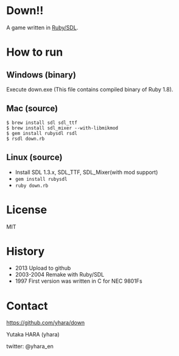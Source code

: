 Down!!
======

A game written in [Ruby/SDL](http://ohai.github.io/rubysdl/).

How to run
==========

Windows (binary)
----------------

Execute down.exe (This file contains compiled binary of Ruby 1.8).

Mac (source)
------------

    $ brew install sdl sdl_ttf
    $ brew install sdl_mixer --with-libmikmod
    $ gem install rubysdl rsdl
    $ rsdl down.rb

Linux (source)
--------------

* Install SDL 1.3.x, SDL_TTF, SDL_Mixer(with mod support)
* `gem install rubysdl`
* `ruby down.rb`

License
=======

MIT

History
=======

* 2013 Upload to github
* 2003-2004 Remake with Ruby/SDL
* 1997 First version was written in C for NEC 9801Fs

Contact
=======

https://github.com/yhara/down

Yutaka HARA (yhara)

twitter: @yhara_en
